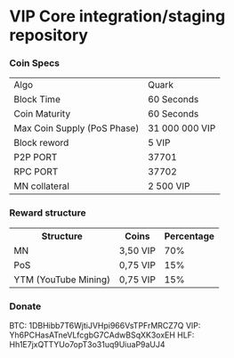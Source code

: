 VIP Core integration/staging repository
=====================================

### Coin Specs

<table>
<tr><td>Algo</td><td>Quark</td></tr>
<tr><td>Block Time</td><td>60 Seconds</td></tr>
<tr><td>Coin Maturity</td><td>60 Seconds</td></tr>
<tr><td>Max Coin Supply (PoS Phase)</td><td>31 000 000 VIP</td></tr>
<tr><td>Block reword</td><td>5 VIP</td></tr>
<tr><td>P2P PORT</td><td>37701</td></tr>
<tr><td>RPC PORT</td><td>37702</td></tr>
<tr><td>MN collateral</td><td>2 500 VIP</td></tr>
</table>


### Reward structure

<table>
<th>Structure</th><th>Coins</th><th>Percentage</th>
<tr><td>MN</td><td>3,50 VIP</td><td>70%</td></tr>
<tr><td>PoS</td><td>0,75 VIP</td><td>15%</td></tr>
<tr><td>YTM (YouTube Mining)</td><td>0,75 VIP</td><td>15%</td></tr>
</table>


### Donate
BTC: 1DBHibb7T6WjtiJVHpi966VsTPFrMRCZ7Q
VIP: Yh6PCHasATneVLfcgbG7CAdwBSqXK3oxEH
HLF: Hh1E7jxQTTYUo7opT3o31uq9UiuaP9aUJ4


